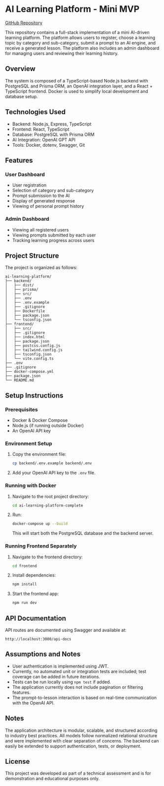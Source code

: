 # AI Learning Platform - Mini MVP

[GitHub Repository](https://github.com/your-username/ai-learning-platform)

This repository contains a full-stack implementation of a mini AI-driven learning platform. The platform allows users to register, choose a learning topic by category and sub-category, submit a prompt to an AI engine, and receive a generated lesson. The platform also includes an admin dashboard for managing users and reviewing their learning history.

## Overview

The system is composed of a TypeScript-based Node.js backend with PostgreSQL and Prisma ORM, an OpenAI integration layer, and a React + TypeScript frontend. Docker is used to simplify local development and database setup.

## Technologies Used

- Backend: Node.js, Express, TypeScript
- Frontend: React, TypeScript
- Database: PostgreSQL with Prisma ORM
- AI Integration: OpenAI GPT API
- Tools: Docker, dotenv, Swagger, Git

## Features

### User Dashboard

- User registration
- Selection of category and sub-category
- Prompt submission to the AI
- Display of generated response
- Viewing of personal prompt history

### Admin Dashboard

- Viewing all registered users
- Viewing prompts submitted by each user
- Tracking learning progress across users

## Project Structure

The project is organized as follows:

```
ai-learning-platform/
├── backend/
│   ├── dist/
│   ├── prisma/
│   ├── src/
│   ├── .env
│   ├── .env.example
│   ├── .gitignore
│   ├── Dockerfile
│   ├── package.json
│   └── tsconfig.json
├── frontend/
│   ├── src/
│   ├── .gitignore
│   ├── index.html
│   ├── package.json
│   ├── postcss.config.js
│   ├── tailwind.config.js
│   ├── tsconfig.json
│   └── vite.config.ts
├── .env
├── .gitignore
├── docker-compose.yml
├── package.json
└── README.md

```

## Setup Instructions

### Prerequisites

- Docker & Docker Compose
- Node.js (if running outside Docker)
- An OpenAI API key

### Environment Setup

1. Copy the environment file:

   ```bash
   cp backend/.env.example backend/.env
   ```

2. Add your OpenAI API key to the `.env` file.

### Running with Docker

1. Navigate to the root project directory:

   ```bash
   cd ai-learning-platform-complete
   ```

2. Run:

   ```bash
   docker-compose up --build
   ```

   This will start both the PostgreSQL database and the backend server.

### Running Frontend Separately

1. Navigate to the frontend directory:

   ```bash
   cd frontend
   ```

2. Install dependencies:

   ```bash
   npm install
   ```

3. Start the frontend app:

   ```bash
   npm run dev
   ```

## API Documentation

API routes are documented using Swagger and available at:

```
http://localhost:3000/api-docs
```

## Assumptions and Notes

- User authentication is implemented using JWT.
- Currently, no automated unit or integration tests are included; test coverage can be added in future iterations.
- Tests can be run locally using `npm test` if added.
- The application currently does not include pagination or filtering features.
- The prompt-to-lesson interaction is based on real-time communication with the OpenAI API.

## Notes

The application architecture is modular, scalable, and structured according to industry best practices. All models follow normalized relational structure and were implemented with clear separation of concerns. The backend can easily be extended to support authentication, tests, or deployment.

## License

This project was developed as part of a technical assessment and is for demonstration and educational purposes only.
